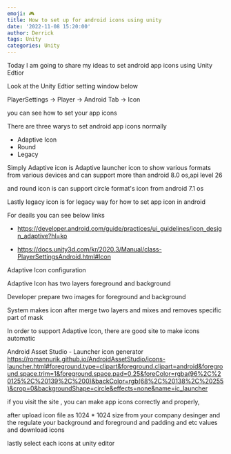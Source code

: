 ```yaml
---
emoji: 🎮 
title: How to set up for android icons using unity
date: '2022-11-08 15:20:00'
author: Derrick
tags: Unity
categories: Unity
---
```


Today I am going to share my ideas to set android app icons using Unity Edtior 

Look at the Unity Edtior setting window below


PlayerSettings -> Player -> Android Tab -> Icon

you can see how to set your app icons




 


 There are three warys to set android app icons normally

 - Adaptive Icon
 - Round
 - Legacy

 Simply Adaptive icon is Adaptive launcher icon to show various formats from various devices and can support more than android 8.0 os,api level 26
 
 and round icon is can support circle format's icon from android 7.1 os
 
 Lastly legacy icon is for legacy way for how to set app icon in android


For deails you can see below links


- https://developer.android.com/guide/practices/ui_guidelines/icon_design_adaptive?hl=ko 

- https://docs.unity3d.com/kr/2020.3/Manual/class-PlayerSettingsAndroid.html#Icon



Adaptive Icon configuration

Adaptive Icon has two layers foreground and background

Developer prepare two images for foreground and background

System makes icon after merge two layers and mixes and removes specific part of mask  

In order to support Adaptive Icon, there are good site to make icons automatic


 
Android Asset Studio - Launcher icon generator
https://romannurik.github.io/AndroidAssetStudio/icons-launcher.html#foreground.type=clipart&foreground.clipart=android&foreground.space.trim=1&foreground.space.pad=0.25&foreColor=rgba(96%2C%20125%2C%20139%2C%200)&backColor=rgb(68%2C%20138%2C%20255)&crop=0&backgroundShape=circle&effects=none&name=ic_launcher 

 




 

 if you visit the site , you can make app icons correctly and properly,

 after upload icon file as 1024 * 1024 size from your company desinger and the regulate your background and foreground and padding and etc values and download icons

 lastly select each icons at unity editor 




